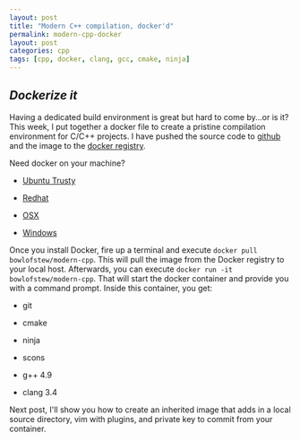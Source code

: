 ```yaml
---
layout: post
title: "Modern C++ compilation, docker'd"
permalink: modern-cpp-docker
layout: post
categories: cpp
tags: [cpp, docker, clang, gcc, cmake, ninja]
---
```

*Dockerize it*
-----

Having a dedicated build environment is great but hard to come by...or is it?  This week, I put together a docker file to create a 
pristine compilation environment for C/C++ projects.  I have pushed the source code to [github](https://github.com/bowlofstew/modern-cpp-docker) and the image to the [docker registry](https://registry.hub.docker.com/u/bowlofstew/modern-cpp).

Need docker on your machine?

  * [Ubuntu Trusty](http://buildvirtual.net/docker-installing-docker-on-ubuntu-trusty-14-04/)

  * [Redhat](http://www.itzgeek.com/how-tos/linux/centos-how-tos/installing-docker-on-centos-7-rhel-7-fedora-21.html#axzz3htx4zKNM)

  * [OSX](https://docs.docker.com/installation/mac/)

  * [Windows](https://docs.docker.com/installation/windows/)

Once you install Docker, fire up a terminal and execute `docker pull bowlofstew/modern-cpp`.  This will pull the image from the Docker registry to your local host.  Afterwards, you can execute `docker run -it bowlofstew/modern-cpp`. That will start the docker container and
provide you with a command prompt.  Inside this container, you get:

  * git

  * cmake

  * ninja

  * scons

  * g++ 4.9

  * clang 3.4

Next post, I'll show you how to create an inherited image that adds in a local source directory, vim with plugins, and private key to commit from your container.